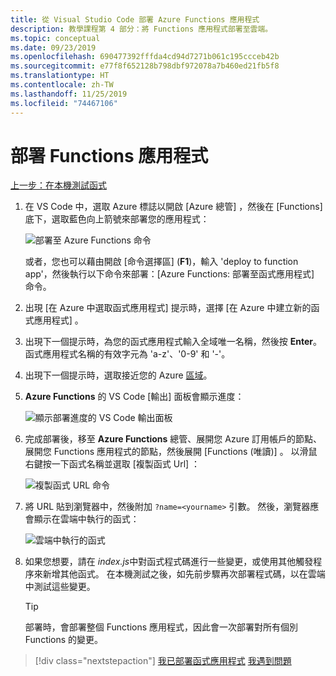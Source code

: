 ```yaml
---
title: 從 Visual Studio Code 部署 Azure Functions 應用程式
description: 教學課程第 4 部分：將 Functions 應用程式部署至雲端。
ms.topic: conceptual
ms.date: 09/23/2019
ms.openlocfilehash: 690477392fffda4cd94d7271b061c195ccceb42b
ms.sourcegitcommit: e77f8f652128b798dbf972078a7b460ed21fb5f8
ms.translationtype: HT
ms.contentlocale: zh-TW
ms.lasthandoff: 11/25/2019
ms.locfileid: "74467106"
---
```

# <a name="deploy-the-functions-app"></a>部署 Functions 應用程式

[上一步：在本機測試函式](tutorial-vscode-serverless-node-03.md)

1. 在 VS Code 中，選取 Azure 標誌以開啟 [Azure 總管]  ，然後在 [Functions]  底下，選取藍色向上箭號來部署您的應用程式：

    ![部署至 Azure Functions 命令](media/functions-extension/deploy-app.png)

    或者，您也可以藉由開啟 [命令選擇區]  (**F1**)，輸入 'deploy to function app'，然後執行以下命令來部署：[Azure Functions:  部署至函式應用程式] 命令。

1. 出現 [在 Azure 中選取函式應用程式]  提示時，選擇 [在 Azure 中建立新的函式應用程式]  。

1. 出現下一個提示時，為您的函式應用程式輸入全域唯一名稱，然後按 **Enter**。 函式應用程式名稱的有效字元為 'a-z'、'0-9' 和 '-'。

1. 出現下一個提示時，選取接近您的 Azure [區域](https://azure.microsoft.com/regions/)。

1. **Azure Functions** 的 VS Code [輸出]  面板會顯示進度：

    ![顯示部署進度的 VS Code 輸出面板](media/functions-extension/deploy-progress.png)

1. 完成部署後，移至 **Azure Functions** 總管、展開您 Azure 訂用帳戶的節點、展開您 Functions 應用程式的節點，然後展開 [Functions (唯讀)]  。 以滑鼠右鍵按一下函式名稱並選取 [複製函式 Url]  ：

    ![複製函式 URL 命令](media/functions-extension/copy-function-url-command.png)

1. 將 URL 貼到瀏覽器中，然後附加 `?name=<yourname>` 引數。 然後，瀏覽器應會顯示在雲端中執行的函式：

    ![雲端中執行的函式](media/functions-extension/remote-test-browser.png)

1. 如果您想要，請在 *index.js*中對函式程式碼進行一些變更，或使用其他觸發程序來新增其他函式。 在本機測試之後，如先前步驟再次部署程式碼，以在雲端中測試這些變更。

    > [!TIP]
    > 部署時，會部署整個 Functions 應用程式，因此會一次部署對所有個別 Functions 的變更。

> [!div class="nextstepaction"]
> [我已部署函式應用程式](tutorial-vscode-serverless-node-05.md) [我遇到問題](https://www.research.net/r/PWZWZ52?tutorial=node-deployment-azurefunctions&step=deploy-app)
